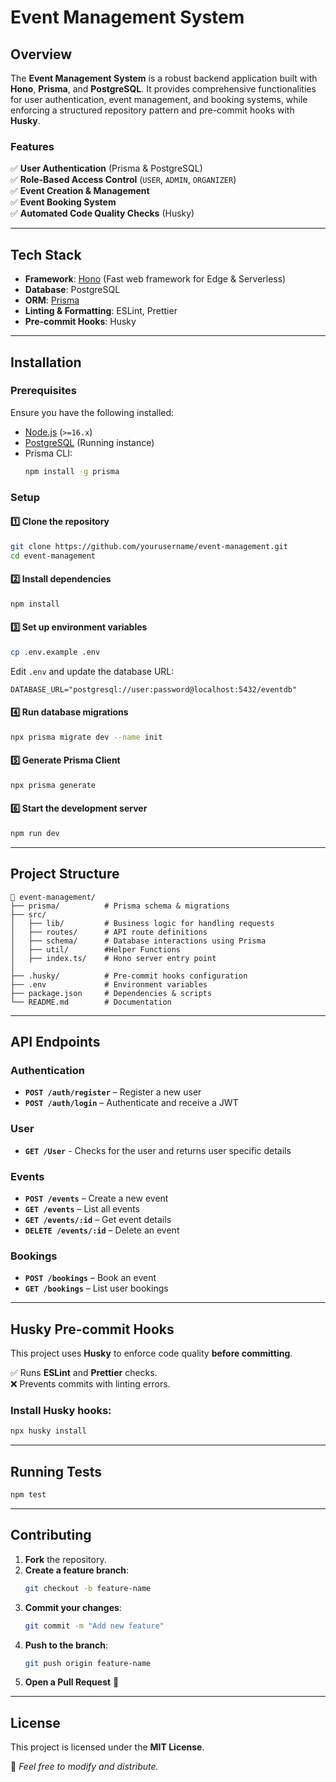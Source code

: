 # Event Management System

## Overview
The **Event Management System** is a robust backend application built with **Hono**, **Prisma**, and **PostgreSQL**. It provides comprehensive functionalities for user authentication, event management, and booking systems, while enforcing a structured repository pattern and pre-commit hooks with **Husky**.

### Features
✅ **User Authentication** (Prisma & PostgreSQL)  
✅ **Role-Based Access Control** (`USER`, `ADMIN`, `ORGANIZER`)  
✅ **Event Creation & Management**  
✅ **Event Booking System**  
✅ **Automated Code Quality Checks** (Husky)  

---

## Tech Stack
- **Framework**: [Hono](https://hono.dev/) (Fast web framework for Edge & Serverless)
- **Database**: PostgreSQL
- **ORM**: [Prisma](https://www.prisma.io/)
- **Linting & Formatting**: ESLint, Prettier
- **Pre-commit Hooks**: Husky

---

## Installation

### Prerequisites
Ensure you have the following installed:
- [Node.js](https://nodejs.org/) (`>=16.x`)
- [PostgreSQL](https://www.postgresql.org/) (Running instance)
- Prisma CLI:
  ```bash
  npm install -g prisma
  ```

### Setup
#### 1️⃣ Clone the repository
```bash
git clone https://github.com/yourusername/event-management.git
cd event-management
```

#### 2️⃣ Install dependencies
```bash
npm install
```

#### 3️⃣ Set up environment variables
```bash
cp .env.example .env
```
Edit `.env` and update the database URL:
```env
DATABASE_URL="postgresql://user:password@localhost:5432/eventdb"
```

#### 4️⃣ Run database migrations
```bash
npx prisma migrate dev --name init
```

#### 5️⃣ Generate Prisma Client
```bash
npx prisma generate
```

#### 6️⃣ Start the development server
```bash
npm run dev
```

---

## Project Structure
```
📂 event-management/
├── prisma/          # Prisma schema & migrations
├── src/
│   ├── lib/         # Business logic for handling requests
│   ├── routes/      # API route definitions
│   ├── schema/      # Database interactions using Prisma
│   ├── util/        #Helper Functions
│   ├── index.ts/    # Hono server entry point
│   
├── .husky/          # Pre-commit hooks configuration
├── .env             # Environment variables
├── package.json     # Dependencies & scripts
└── README.md        # Documentation
```

---

## API Endpoints
### Authentication
- **`POST /auth/register`** – Register a new user
- **`POST /auth/login`** – Authenticate and receive a JWT

### User
- **`GET /User`** - Checks for the user and returns user specific details

###  Events
- **`POST /events`** – Create a new event 
- **`GET /events`** – List all events
- **`GET /events/:id`** – Get event details
- **`DELETE /events/:id`** – Delete an event

###  Bookings
- **`POST /bookings`** – Book an event
- **`GET /bookings`** – List user bookings

---

## Husky Pre-commit Hooks
This project uses **Husky** to enforce code quality **before committing**.

✅ Runs **ESLint** and **Prettier** checks.  
❌ Prevents commits with linting errors.  

### Install Husky hooks:
```bash
npx husky install
```

---

## Running Tests
```bash
npm test
```

---

## Contributing
1. **Fork** the repository.
2. **Create a feature branch**:  
   ```bash
   git checkout -b feature-name
   ```
3. **Commit your changes**:  
   ```bash
   git commit -m "Add new feature"
   ```
4. **Push to the branch**:  
   ```bash
   git push origin feature-name
   ```
5. **Open a Pull Request** 🚀

---

## License
This project is licensed under the **MIT License**.

📜 _Feel free to modify and distribute._

